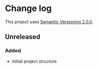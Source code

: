 # Change log

This project uses [Semantic Versioning 2.0.0](http://semver.org/spec/v2.0.0.html).


## Unreleased
### Added
- Initial project structure
